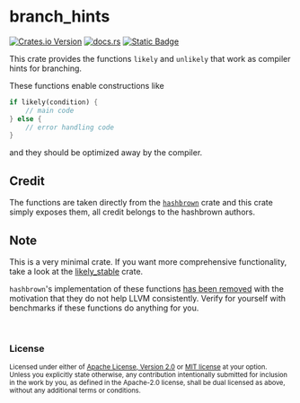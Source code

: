 # branch_hints

[![Crates.io Version](https://img.shields.io/crates/v/branch_hints?logo=rust)](https://crates.io/crates/branch_hints)
[![docs.rs](https://img.shields.io/docsrs/branch_hints?logo=docsrs)](https://docs.rs/branch_hints/latest/branch_hints/)
[![Static Badge](https://img.shields.io/badge/github-JSorngard%2Fbranch__hints-8da0cb?logo=github)](https://github.com/JSorngard/branch_hints)

This crate provides the functions `likely` and `unlikely` that work as compiler hints for branching.

These functions enable constructions like

```rust
if likely(condition) {
    // main code
} else {
    // error handling code
}
```

and they should be optimized away by the compiler.

## Credit

The functions are taken directly from the [`hashbrown`](https://crates.io/crates/hashbrown) crate and this crate simply exposes them, all credit belongs to the hashbrown authors.

## Note

This is a very minimal crate. If you want more comprehensive functionality, take a look at the [likely_stable](https://crates.io/crates/likely_stable) crate.

`hashbrown`'s implementation of these functions [has been removed](https://github.com/rust-lang/hashbrown/issues/482) with the motivation that they do not help LLVM consistently.
Verify for yourself with benchmarks if these functions do anything for you.

<br>

### License

<sup>
Licensed under either of <a href="LICENSE-APACHE">Apache License, Version
2.0</a> or <a href="LICENSE-MIT">MIT license</a> at your option.
</sup>

<br>

<sub>
Unless you explicitly state otherwise, any contribution intentionally submitted
for inclusion in the work by you, as defined in the Apache-2.0 license, shall be
dual licensed as above, without any additional terms or conditions.
</sub>
